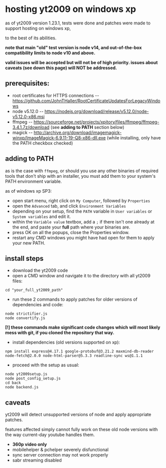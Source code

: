 # hosting yt2009 on windows xp

as of yt2009 version 1.23.1, tests were done and patches were made to support hosting on windows xp,

to the best of its abilities.

**note that main "old" test version is node v14, and out-of-the-box compatibility limits to node v10 and above.**

**valid issues will be accepted but will not be of high priority. issues about caveats (see down this page) will NOT be addressed.**

## prerequisites:

- root certificates for HTTPS connections -- https://github.com/JohnTHaller/RootCertificateUpdatesForLegacyWindows
- node v5.12.0 -- https://nodejs.org/download/release/v5.12.0/node-v5.12.0-x86.msi
- ffmpeg -- https://sourceforge.net/projects/xpitory/files/ffmpeg/ffmpeg-3.4.1.7z/download (see **adding to PATH** section below)
- magick -- http://archive.org/download/imagemagick-winxp/ImageMagick-6.9.11-19-Q8-x86-dll.exe (while installing, only have the PATH checkbox checked)

## adding to PATH

as is the case with `ffmpeg`, or should you use any other binaries of required tools that don't ship with an installer, you must add them to your system's PATH environment variable.

as of windows xp SP3:
- open start menu, right click on `My Computer`, followed by `Properties`
- open the `Advanced` tab, and click `Environment Variables`
- depending on your setup, find the `PATH` variable in `User variables` or `System variables` and edit it.
- within the `Variable value` textbox, add a `;` if there isn't one already at the end, and paste your **full** path where your binaries are.
- press OK on all the popups, close the Properties window.
- restart any CMD windows you might have had open for them to apply your new PATH.

## install steps

- download the yt2009 code
- open a CMD window and navigate it to the directory with all yt2009 files:
```
cd "your_full_yt2009_path"
```
- run these 2 commands to apply patches for older versions of dependencies and code:
```
node strictifier.js
node convertify.js
```
**[!] these commands make significant code changes which will most likely mess with git, if you cloned the repository that way.**
- install dependencies (old versions supported on xp):
```
npm install express@4.17.1 google-protobuf@3.21.2 maxmind-db-reader node-fetch@2.0.0 node-html-parser@5.3.3 readline-sync ws@1.1.1
```
- proceed with the setup as usual:
```
node yt2009setup.js
node post_config_setup.js
cd back
node backend.js
```

## caveats

yt2009 will detect unsupported versions of node and apply appropriate patches.

features affected simply cannot fully work on these old node versions with the way current-day youtube handles them.

- **360p video only**
- mobilehelper & pchelper severely disfunctional
- sync server connection may not work properly
- sabr streaming disabled